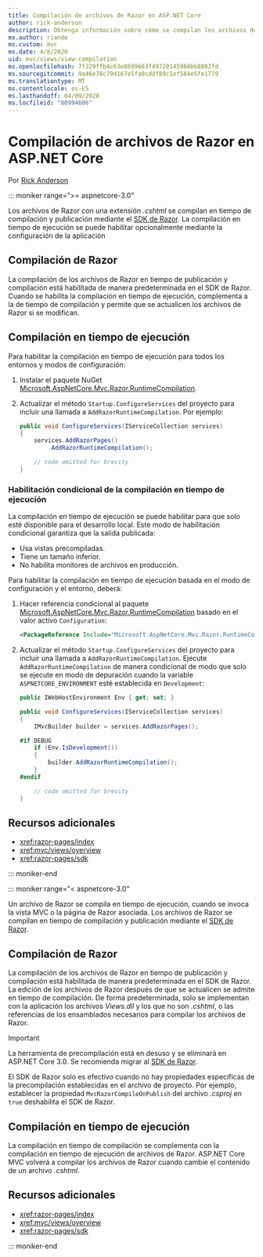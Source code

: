 ```yaml
---
title: Compilación de archivos de Razor en ASP.NET Core
author: rick-anderson
description: Obtenga información sobre cómo se compilan los archivos de Razor en una aplicación ASP.NET Core.
ms.author: riande
ms.custom: mvc
ms.date: 4/8/2020
uid: mvc/views/view-compilation
ms.openlocfilehash: 7f329ffb4c63e8699663f49720145984bb8802fd
ms.sourcegitcommit: 9a46e78c79d167e5fa0cddf89c1ef584e5fe1779
ms.translationtype: MT
ms.contentlocale: es-ES
ms.lasthandoff: 04/09/2020
ms.locfileid: "80994606"
---
```

# <a name="razor-file-compilation-in-aspnet-core"></a>Compilación de archivos de Razor en ASP.NET Core

Por [Rick Anderson](https://twitter.com/RickAndMSFT)

::: moniker range=">= aspnetcore-3.0"

Los archivos de Razor con una extensión *.cshtml* se compilan en tiempo de compilación y publicación mediante el [SDK de Razor](xref:razor-pages/sdk). La compilación en tiempo de ejecución se puede habilitar opcionalmente mediante la configuración de la aplicación

## <a name="razor-compilation"></a>Compilación de Razor

La compilación de los archivos de Razor en tiempo de publicación y compilación está habilitada de manera predeterminada en el SDK de Razor. Cuando se habilita la compilación en tiempo de ejecución, complementa a la de tiempo de compilación y permite que se actualicen los archivos de Razor si se modifican.

## <a name="runtime-compilation"></a>Compilación en tiempo de ejecución

Para habilitar la compilación en tiempo de ejecución para todos los entornos y modos de configuración:

1. Instalar el paquete NuGet [Microsoft.AspNetCore.Mvc.Razor.RuntimeCompilation](https://www.nuget.org/packages/Microsoft.AspNetCore.Mvc.Razor.RuntimeCompilation/).

1. Actualizar el método `Startup.ConfigureServices` del proyecto para incluir una llamada a `AddRazorRuntimeCompilation`. Por ejemplo:

    ```csharp
    public void ConfigureServices(IServiceCollection services)
    {
        services.AddRazorPages()
            .AddRazorRuntimeCompilation();

        // code omitted for brevity
    }
    ```

### <a name="conditionally-enable-runtime-compilation"></a>Habilitación condicional de la compilación en tiempo de ejecución

La compilación en tiempo de ejecución se puede habilitar para que solo esté disponible para el desarrollo local. Este modo de habilitación condicional garantiza que la salida publicada:

* Usa vistas precompiladas.
* Tiene un tamaño inferior.
* No habilita monitores de archivos en producción.

Para habilitar la compilación en tiempo de ejecución basada en el modo de configuración y el entorno, deberá:

1. Hacer referencia condicional al paquete [Microsoft.AspNetCore.Mvc.Razor.RuntimeCompilation](https://www.nuget.org/packages/Microsoft.AspNetCore.Mvc.Razor.RuntimeCompilation/) basado en el valor activo `Configuration`:

    ```xml
    <PackageReference Include="Microsoft.AspNetCore.Mvc.Razor.RuntimeCompilation" Version="3.1.0" Condition="'$(Configuration)' == 'Debug'" />
    ```

1. Actualizar el método `Startup.ConfigureServices` del proyecto para incluir una llamada a `AddRazorRuntimeCompilation`. Ejecute `AddRazorRuntimeCompilation` de manera condicional de modo que solo se ejecute en modo de depuración cuando la variable `ASPNETCORE_ENVIRONMENT` esté establecida en `Development`:

    ```csharp
    public IWebHostEnvironment Env { get; set; }

    public void ConfigureServices(IServiceCollection services)
    {
        IMvcBuilder builder = services.AddRazorPages();

    #if DEBUG
        if (Env.IsDevelopment())
        {
            builder.AddRazorRuntimeCompilation();
        }
    #endif

        // code omitted for brevity
    }
    ```

## <a name="additional-resources"></a>Recursos adicionales

* <xref:razor-pages/index>
* <xref:mvc/views/overview>
* <xref:razor-pages/sdk>

::: moniker-end

::: moniker range="< aspnetcore-3.0"

Un archivo de Razor se compila en tiempo de ejecución, cuando se invoca la vista MVC o la página de Razor asociada. Los archivos de Razor se compilan en tiempo de compilación y publicación mediante el [SDK de Razor](xref:razor-pages/sdk).

## <a name="razor-compilation"></a>Compilación de Razor

La compilación de los archivos de Razor en tiempo de publicación y compilación está habilitada de manera predeterminada en el SDK de Razor. La edición de los archivos de Razor después de que se actualicen se admite en tiempo de compilación. De forma predeterminada, solo se implementan con la aplicación los archivos *Views.dll* y los que no son *.cshtml*, o las referencias de los ensamblados necesarios para compilar los archivos de Razor.

> [!IMPORTANT]
> La herramienta de precompilación está en desuso y se eliminará en ASP.NET Core 3.0. Se recomienda migrar al [SDK de Razor](xref:razor-pages/sdk).
>
> El SDK de Razor solo es efectivo cuando no hay propiedades específicas de la precompilación establecidas en el archivo de proyecto. Por ejemplo, establecer la propiedad `MvcRazorCompileOnPublish` del archivo *.csproj* en `true` deshabilita el SDK de Razor.

## <a name="runtime-compilation"></a>Compilación en tiempo de ejecución

La compilación en tiempo de compilación se complementa con la compilación en tiempo de ejecución de archivos de Razor. ASP.NET Core MVC volverá a compilar los archivos de Razor cuando cambie el contenido de un archivo *.cshtml*.

## <a name="additional-resources"></a>Recursos adicionales

* <xref:razor-pages/index>
* <xref:mvc/views/overview>
* <xref:razor-pages/sdk>

::: moniker-end